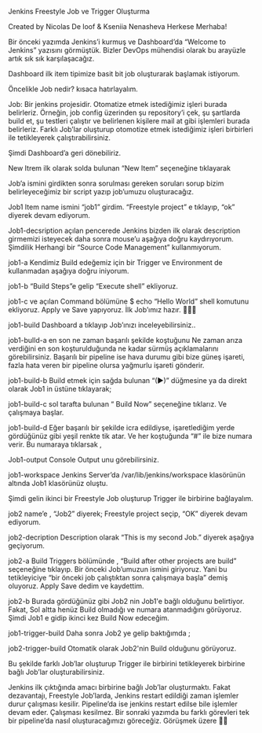Jenkins Freestyle Job ve Trigger Oluşturma

Created by Nicolas De loof & Kseniia Nenasheva
Herkese Merhaba!

Bir önceki yazımda Jenkins’i kurmuş ve Dashboard’da “Welcome to Jenkins” yazısını görmüştük. Bizler DevOps mühendisi olarak bu arayüzle artık sık sık karşılaşacağız.


Dashboard
ilk item tipimize basit bit job oluşturarak başlamak istiyorum.

Öncelikle Job nedir? kısaca hatırlayalım.

Job: Bir jenkins projesidir. Otomatize etmek istediğimiz işleri burada belirleriz. Örneğin, job config üzerinden şu repository’i çek, şu şartlarda build et, şu testleri çalıştır ve belirlenen kişilere mail at gibi işlemleri burada belirleriz. Farklı Job’lar oluşturup otomotize etmek istediğimiz işleri birbirleri ile tetikleyerek çalıştırabilirsiniz.

Şimdi Dashboard’a geri dönebiliriz.


New Itrem
ilk olarak solda bulunan “New Item” seçeneğine tıklayarak

Job’a ismini girdikten sonra sorulması gereken soruları sorup bizim belirleyeceğimiz bir script yazıp job’umuzu oluşturacağız.


Job1
Item name ismini “job1” girdim. “Freestyle project” e tıklayıp, “ok” diyerek devam ediyorum.


Job1-decsription
açılan pencerede Jenkins bizden ilk olarak description girmemizi isteyecek daha sonra mouse’u aşağıya doğru kaydırıyorum. Şimdilik Herhangi bir “Source Code Management” kullanmıyorum.


job1-a
Kendimiz Build edeğemiz için bir Trigger ve Environment de kullanmadan aşağıya doğru iniyorum.


job1-b
“Build Steps”e gelip “Execute shell” ekliyoruz.


job1-c
ve açılan Command bölümüne $ echo “Hello World” shell komutunu ekliyoruz. Apply ve Save yapıyoruz. İlk Job’ımız hazır. 👏👏👏


job1-build
Dashboard a tıklayıp Job’ınızı inceleyebilirsiniz..


job1-bulld-a
en son ne zaman başarılı şekilde koştuğunu
Ne zaman arıza verdiğini
en son koşturulduğunda ne kadar sürmüş
açıklamalarını görebilirsiniz. Başarılı bir pipeline ise hava durumu gibi bize güneş işareti, fazla hata veren bir pipeline olursa yağmurlu işareti gönderir.


job1-build-b
Build etmek için sağda bulunan “(▶)️” düğmesine ya da direkt olarak Job1 in üstüne tıklayarak;


job1-build-c
sol tarafta bulunan “ Build Now” seçeneğine tıklarız. Ve çalışmaya başlar.


job1-build-d
Eğer başarılı bir şekilde icra edildiyse, işaretlediğim yerde gördüğünüz gibi yeşil renkte tik atar. Ve her koştuğunda “#” ile bize numara verir. Bu numaraya tıklarsak ,


Job1-output
Console Output unu görebilirsiniz.


job1-workspace
Jenkins Server’da /var/lib/jenkins/workspace klasörünün altında Job1 klasörünüz oluştu.

Şimdi gelin ikinci bir Freestyle Job oluşturup Trigger ile birbirine bağlayalım.


job2
name’e , “Job2” diyerek; Freestyle project seçip, “OK” diyerek devam ediyorum.


job2-decription
Description olarak “This is my second Job.” diyerek aşağıya geçiyorum.


job2-a
Build Triggers bölümünde , “Build after other projects are build” seçeneğine tıklayıp. Bir önceki Job’umuzun ismini giriyoruz. Yani bu tetikleyiciye “bir önceki job çalıştıktan sonra çalışmaya başla” demiş oluyoruz. Apply Save dedim ve kaydettim.


job2-b
Burada gördüğünüz gibi Job2 nin Job1'e bağlı olduğunu belirtiyor. Fakat, Sol altta henüz Build olmadığı ve numara atanmadığını görüyoruz. Şimdi Job1 e gidip ikinci kez Build Now edeceğim.


job1-trigger-build
Daha sonra Job2 ye gelip baktığımda ;


job2-trigger-build
Otomatik olarak Job2'nin Build olduğunu görüyoruz.

Bu şekilde farklı Job’lar oluşturup Trigger ile birbirini tetikleyerek birbirine bağlı Job’lar oluşturabilirsiniz.

Jenkins ilk çıktığında amacı birbirine bağlı Job’lar oluşturmaktı. Fakat dezavantajı, Freestyle Job’larda, Jenkins restart edildiği zaman işlemler durur çalışması kesilir. Pipeline’da ise jenkins restart edilse bile işlemler devam eder. Çalışması kesilmez. Bir sonraki yazımda bu farklı görevleri tek bir pipeline’da nasıl oluşturacağımızı göreceğiz. Görüşmek üzere 🙋‍♀️